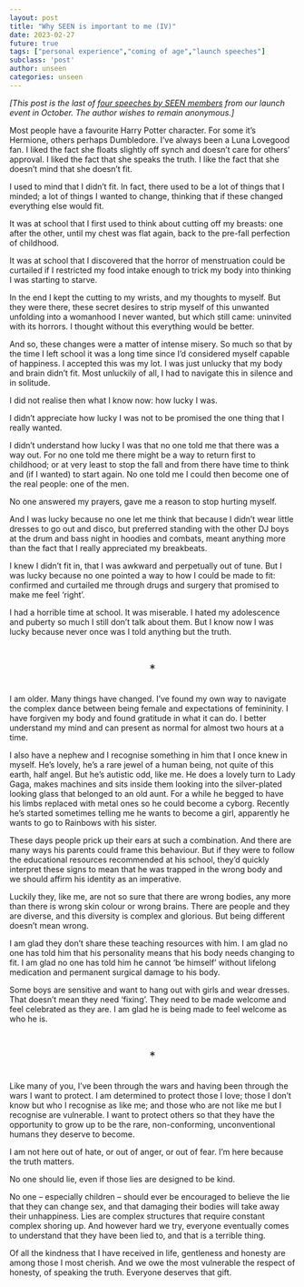 ```yaml
---
layout: post
title: "Why SEEN is important to me (IV)"
date: 2023-02-27
future: true
tags: ["personal experience","coming of age","launch speeches"]
subclass: 'post'
author: unseen
categories: unseen
---
```


_[This post is the last of [four speeches by SEEN members](/tag/launch%20speeches/) from our launch event in October. The author wishes to remain anonymous.]_

Most people have a favourite Harry Potter character.  For some it’s Hermione, others perhaps Dumbledore.  I’ve always been a Luna Lovegood fan.  I liked the fact she floats slightly off synch and doesn’t care for others’ approval.  I liked the fact that she speaks the truth.  I like the fact that she doesn’t mind that she doesn’t fit.

I used to mind that I didn’t fit.  In fact, there used to be a lot of things that I minded; a lot of things I wanted to change, thinking that if these changed everything else would fit.

It was at school that I first used to think about cutting off my breasts: one after the other, until my chest was flat again, back to the pre-fall perfection of childhood.  

It was at school that I discovered that the horror of menstruation could be curtailed if I restricted my food intake enough to trick my body into thinking I was starting to starve.  

In the end I kept the cutting to my wrists, and my thoughts to myself.  But they were there, these secret desires to strip myself of this unwanted unfolding into a womanhood I never wanted, but which still came: uninvited with its horrors.  I thought without this everything would be better.

And so, these changes were a matter of intense misery.  So much so that by the time I left school it was a long time since I’d considered myself capable of happiness.  I accepted this was my lot.  I was just unlucky that my body and brain didn’t fit.  Most unluckily of all, I had to navigate this in silence and in solitude.

I did not realise then what I know now: how lucky I was.

I didn’t appreciate how lucky I was not to be promised  the one thing that I really wanted.

I didn’t understand how lucky I was that no one told me that there was a way out.  For no one told me there might be a way to return first to childhood; or at very least to stop the fall and from there have time to think and (if I wanted) to start again.  No one told me I could then become one of the real people: one of the men.

No one answered my prayers, gave me a reason to stop hurting myself.

And I was lucky because no one let me think that because I didn’t wear little dresses to go out and disco, but preferred standing with the other DJ boys at the drum and bass night in hoodies and combats, meant anything more than the fact that I really appreciated my breakbeats.

I knew I didn’t fit in, that I was awkward and perpetually out of tune.  But I was lucky because no one pointed a way to how I could be made to fit: confirmed and curtailed me through drugs and surgery that promised to make me feel ‘right’.

I had a horrible time at school.  It was miserable.  I hated my adolescence and puberty so much I still don’t talk about them.  But I know now I was lucky because never once was I told anything but the truth.

&nbsp;
<div style="text-align: center; font-size: 1.5em;">*</div>
&nbsp;

I am older.  Many things have changed.  I’ve found my own way to navigate the complex dance between being female and expectations of femininity.  I have forgiven my body and found gratitude in what it can do.  I better understand my mind and can present as normal for almost two hours at a time.

I also have a nephew and I recognise something in him that I once knew in myself. He’s lovely, he’s a rare jewel of a human being, not quite of this earth, half angel.  But he’s autistic odd, like me.  He does a lovely turn to Lady Gaga, makes machines and sits inside them looking into the silver-plated looking glass that belonged to an old aunt.  For a while he begged to have his limbs replaced with metal ones so he could become a cyborg.  Recently he’s started sometimes telling me he wants to become a girl, apparently he wants to go to Rainbows with his sister.

These days people prick up their ears at such a combination.  And there are many ways his parents could frame this behaviour.  But if they were to follow the educational resources recommended at his school, they’d quickly interpret these signs to mean that he was trapped in the wrong body and we should affirm his identity as an imperative.

Luckily they, like me, are not so sure that there are wrong bodies, any more than there is wrong skin colour or wrong brains.  There are people and they are diverse, and this diversity is complex and glorious.  But being different doesn’t mean wrong.

I am glad they don’t share these teaching resources with him.  I am glad no one has told him that his personality means that his body needs changing to fit. I am glad no one has told him he cannot ‘be himself’ without lifelong medication and permanent surgical damage to his body.

Some boys are sensitive and want to hang out with girls and wear dresses.  That doesn’t mean they need ‘fixing’.   They need to be made welcome and feel celebrated as they are.  I am glad he is being made to feel welcome as who he is.

&nbsp;
<div style="text-align: center; font-size: 1.5em;">*</div>
&nbsp;

Like many of you, I’ve been through the wars and having been through the wars I want to protect.  I am determined to protect those I love; those I don’t know but who I recognise as like me; and those who are not like me but I recognise are vulnerable.  I want to protect others so that they have the opportunity to grow up to be the rare, non-conforming, unconventional humans they deserve to become.

I am not here out of hate, or out of anger, or out of fear.  I’m here because the truth matters.

No one should lie, even if those lies are designed to be kind.

No one – especially children – should ever be encouraged to believe the lie that they can change sex, and that damaging their bodies will take away their unhappiness.  Lies are complex structures that require constant complex shoring up.  And however hard we try, everyone eventually comes to understand that they have been lied to, and that is a terrible thing.

Of all the kindness that I have received in life, gentleness and honesty are among those I most cherish.  And we owe the most vulnerable the respect of honesty, of speaking the truth.  Everyone deserves that gift.
